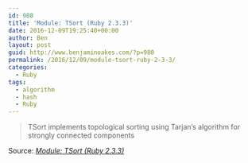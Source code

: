 ```yaml
---
id: 980
title: 'Module: TSort (Ruby 2.3.3)'
date: 2016-12-09T19:25:40+00:00
author: Ben
layout: post
guid: http://www.benjaminoakes.com/?p=980
permalink: /2016/12/09/module-tsort-ruby-2-3-3/
categories:
  - Ruby
tags:
  - algorithm
  - hash
  - Ruby
---
```

> TSort implements topological sorting using Tarjan&#8217;s algorithm for strongly connected components

Source: _[Module: TSort (Ruby 2.3.3)](http://ruby-doc.org/stdlib-2.3.3/libdoc/tsort/rdoc/TSort.html)_